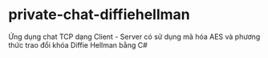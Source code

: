 # private-chat-diffiehellman
Ứng dụng chat TCP dạng Client - Server có sử dụng mã hóa AES và phương thức trao đổi khóa Diffie Hellman bằng C#
